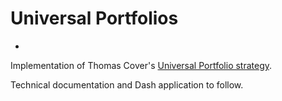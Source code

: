 # Universal Portfolios
-
Implementation of Thomas Cover's [Universal Portfolio strategy](http://web.mit.edu/6.454/www/www_fall_2001/shaas/universal_portfolios.pdf).

Technical documentation and Dash application to follow. 
